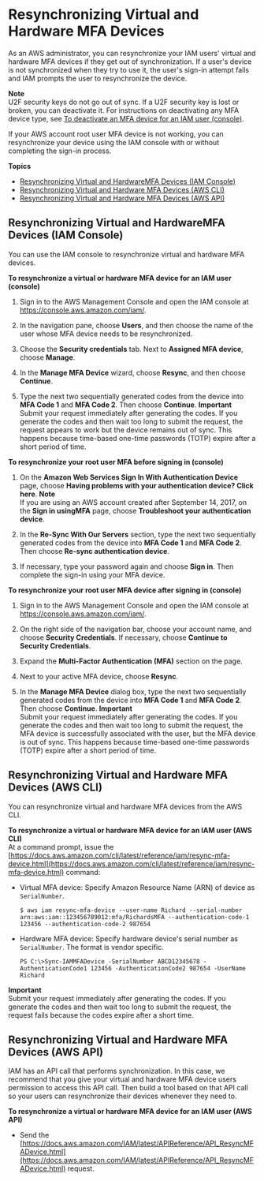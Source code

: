 # Resynchronizing Virtual and Hardware MFA Devices<a name="id_credentials_mfa_sync"></a>

As an AWS administrator, you can resynchronize your IAM users' virtual and hardware MFA devices if they get out of synchronization\. If a user's device is not synchronized when they try to use it, the user's sign\-in attempt fails and IAM prompts the user to resynchronize the device\.

**Note**  
U2F security keys do not go out of sync\. If a U2F security key is lost or broken, you can deactivate it\. For instructions on deactivating any MFA device type, see [To deactivate an MFA device for an IAM user \(console\)](id_credentials_mfa_disable.md#deactivate-mfa-for-user)\.

If your AWS account root user MFA device is not working, you can resynchronize your device using the IAM console with or without completing the sign\-in process\. 

**Topics**
+ [Resynchronizing Virtual and HardwareMFA Devices \(IAM Console\)](#id_credentials_mfa_sync_console)
+ [Resynchronizing Virtual and Hardware MFA Devices \(AWS CLI\)](#id_credentials_mfa_sync_cli)
+ [Resynchronizing Virtual and Hardware MFA Devices \(AWS API\)](#id_credentials_mfa_sync_api)

## Resynchronizing Virtual and HardwareMFA Devices \(IAM Console\)<a name="id_credentials_mfa_sync_console"></a>

You can use the IAM console to resynchronize virtual and hardware MFA devices\.

**To resynchronize a virtual or hardware MFA device for an IAM user \(console\)**

1. Sign in to the AWS Management Console and open the IAM console at [https://console\.aws\.amazon\.com/iam/](https://console.aws.amazon.com/iam/)\.

1. In the navigation pane, choose **Users**, and then choose the name of the user whose MFA device needs to be resynchronized\.

1. Choose the **Security credentials** tab\. Next to **Assigned MFA device**, choose **Manage**\.

1. In the **Manage MFA Device** wizard, choose **Resync**, and then choose **Continue**\.

1. Type the next two sequentially generated codes from the device into **MFA Code 1** and **MFA Code 2**\. Then choose **Continue**\.
**Important**  
Submit your request immediately after generating the codes\. If you generate the codes and then wait too long to submit the request, the request appears to work but the device remains out of sync\. This happens because time\-based one\-time passwords \(TOTP\) expire after a short period of time\.

**To resynchronize your root user MFA before signing in \(console\)**

1. On the **Amazon Web Services Sign In With Authentication Device** page, choose **Having problems with your authentication device? Click here**\.
**Note**  
If you are using an AWS account created after September 14, 2017, on the **Sign in usingMFA** page, choose **Troubleshoot your authentication device**\.

1. In the **Re\-Sync With Our Servers** section, type the next two sequentially generated codes from the device into **MFA Code 1** and **MFA Code 2**\. Then choose **Re\-sync authentication device**\.

1. If necessary, type your password again and choose **Sign in**\. Then complete the sign\-in using your MFA device\.

**To resynchronize your root user MFA device after signing in \(console\)**

1. Sign in to the AWS Management Console and open the IAM console at [https://console\.aws\.amazon\.com/iam/](https://console.aws.amazon.com/iam/)\.

1. On the right side of the navigation bar, choose your account name, and choose **Security Credentials**\. If necessary, choose **Continue to Security Credentials**\.

1. Expand the **Multi\-Factor Authentication \(MFA\)** section on the page\.

1. Next to your active MFA device, choose **Resync**\.

1. In the **Manage MFA Device** dialog box, type the next two sequentially generated codes from the device into **MFA Code 1** and **MFA Code 2**\. Then choose **Continue**\.
**Important**  
Submit your request immediately after generating the codes\. If you generate the codes and then wait too long to submit the request, the MFA device is successfully associated with the user, but the MFA device is out of sync\. This happens because time\-based one\-time passwords \(TOTP\) expire after a short period of time\.

## Resynchronizing Virtual and Hardware MFA Devices \(AWS CLI\)<a name="id_credentials_mfa_sync_cli"></a>

You can resynchronize virtual and hardware MFA devices from the AWS CLI\.

**To resynchronize a virtual or hardware MFA device for an IAM user \(AWS CLI\)**  
At a command prompt, issue the [https://docs.aws.amazon.com/cli/latest/reference/iam/resync-mfa-device.html](https://docs.aws.amazon.com/cli/latest/reference/iam/resync-mfa-device.html) command:
+ Virtual MFA device: Specify Amazon Resource Name \(ARN\) of device as `SerialNumber`\.

  ```
  $ aws iam resync-mfa-device --user-name Richard --serial-number arn:aws:iam::123456789012:mfa/RichardsMFA --authentication-code-1 123456 --authentication-code-2 987654
  ```
+ Hardware MFA device: Specify hardware device's serial number as `SerialNumber`\. The format is vendor specific\.

  ```
  PS C:\>Sync-IAMMFADevice -SerialNumber ABCD12345678 -AuthenticationCode1 123456 -AuthenticationCode2 987654 -UserName Richard
  ```

**Important**  
Submit your request immediately after generating the codes\. If you generate the codes and then wait too long to submit the request, the request fails because the codes expire after a short time\.

## Resynchronizing Virtual and Hardware MFA Devices \(AWS API\)<a name="id_credentials_mfa_sync_api"></a>

IAM has an API call that performs synchronization\. In this case, we recommend that you give your virtual and hardware MFA device users permission to access this API call\. Then build a tool based on that API call so your users can resynchronize their devices whenever they need to\.

**To resynchronize a virtual or hardware MFA device for an IAM user \(AWS API\)**
+ Send the [https://docs.aws.amazon.com/IAM/latest/APIReference/API_ResyncMFADevice.html](https://docs.aws.amazon.com/IAM/latest/APIReference/API_ResyncMFADevice.html) request\.